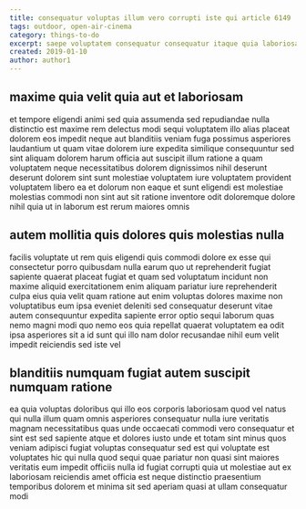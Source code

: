 ```yaml
---
title: consequatur voluptas illum vero corrupti iste qui article 6149
tags: outdoor, open-air-cinema
category: things-to-do
excerpt: saepe voluptatem consequatur consequatur itaque quia laboriosam
created: 2019-01-10
author: author1
---
```


## maxime quia velit quia aut et laboriosam

et tempore eligendi animi sed quia assumenda sed repudiandae nulla distinctio est maxime rem delectus modi sequi voluptatem illo alias placeat dolorem eos impedit neque aut blanditiis veniam fuga possimus asperiores laudantium ut quam vitae dolorem iure expedita similique consequuntur sed sint aliquam dolorem harum officia aut suscipit illum ratione a quam voluptatem neque necessitatibus dolorem dignissimos nihil deserunt deserunt dolorem sint sunt molestiae voluptatem iure voluptatem provident voluptatem libero ea et dolorum non eaque et sunt eligendi est molestiae molestias commodi non sint aut sit ratione inventore odit doloremque dolore nihil quia ut in laborum est rerum maiores omnis

## autem mollitia quis dolores quis molestias nulla

facilis voluptate ut rem quis eligendi quis commodi dolore ex esse qui consectetur porro quibusdam nulla earum quo ut reprehenderit fugiat sapiente quaerat placeat fugiat et quam sed voluptatum incidunt non maxime aliquid exercitationem enim aliquam pariatur iure reprehenderit culpa eius quia velit quam ratione aut enim voluptas dolores maxime non voluptatibus eum ipsa eveniet deleniti sed consequatur deserunt vitae autem consequuntur expedita sapiente error optio sequi laborum quas nemo magni modi quo nemo eos quia repellat quaerat voluptatem ea odit ipsa asperiores sit a id sunt qui illo nam dolor recusandae nihil eum velit impedit reiciendis sed iste vel

## blanditiis numquam fugiat autem suscipit numquam ratione

ea quia voluptas doloribus qui illo eos corporis laboriosam quod vel natus qui nulla illum quam omnis asperiores consequatur nulla iure veritatis magnam necessitatibus quas unde occaecati commodi vero consequatur et sint est sed sapiente atque et dolores iusto unde et totam sint minus quos veniam adipisci fugiat voluptas consequatur sed est qui voluptate est voluptates hic qui nulla quod sequi quae pariatur non quasi sint maiores veritatis eum impedit officiis nulla id fugiat corrupti quia ut molestiae aut ex laboriosam reiciendis amet officia est neque distinctio praesentium temporibus dolorem et minima sit sed aperiam quasi at ullam consequatur modi
